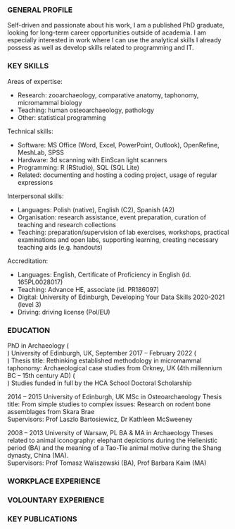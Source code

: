 ### GENERAL PROFILE

Self-driven and passionate about his work, I am a published PhD graduate, looking for long-term career opportunities outside of academia. I am especially interested in work where I can use the analytical skills I already possess as well as develop skills related to programming and IT.

### KEY SKILLS

Areas of expertise:
-	Research:          zooarchaeology, comparative anatomy, taphonomy, micromammal biology
-	Teaching:          human osteoarchaeology, pathology
-	Other:                statistical programming

Technical skills:
-	Software:          MS Office (Word, Excel, PowerPoint, Outlook), OpenRefine, MeshLab, SPSS
-	Hardware:        3d scanning with EinScan light scanners
-	Programming:  R (RStudio), SQL (SQL Lite)
-	Related:             documenting and hosting a coding project, usage of regular expressions

Interpersonal skills:
-	Languages:       Polish (native), English (C2), Spanish (A2)
-	Organisation:   research assistance, event preparation, curation of teaching and research collections
-	Teaching:          preparation/supervision of lab exercises, workshops, practical examinations and
                           open labs, supporting learning, creating necessary teaching aids (e.g. handouts)

Accreditation:
-	Languages:       English, Certificate of Proficiency in English (id. 165PL0028017)
-	Teaching:          Advance HE, associate (id. PR186097)
-	Digital:               University of Edinburgh, Developing Your Data Skills 2020-2021 (level 3)
-	Driving:             driving license (Pol/EU)

### EDUCATION

PhD in Archaeology (<br>)
University of Edinburgh, UK, September 2017 – February 2022 (<br>)
Thesis title: Rethinking established methodology in micromammal taphonomy: Archaeological case studies from Orkney, UK (4th millennium BC – 15th century AD) (<br>)
Studies funded in full by the HCA School Doctoral Scholarship
                            
2014 – 2015                                                                                                                         University of Edinburgh, UK
MSc in Osteoarchaeology
Thesis title: From simple studies to complex issues: Research on rodent bone assemblages from Skara Brae                                        
Supervisors: Prof Laszlo Bartosiewicz, Dr Kathleen McSweeney

2008 – 2013                                                                                                                              University of Warsaw, PL
BA & MA in Archaeology 
Theses related to animal iconography: elephant depictions during the Hellenistic period (BA) and the meaning of a Tao-Tie animal motive during the Shang dynasty, China (MA).   
Supervisors: Prof Tomasz Waliszewski (BA), Prof Barbara Kaim (MA)


### WORKPLACE EXPERIENCE

### VOLOUNTARY EXPERIENCE

### KEY PUBLICATIONS

